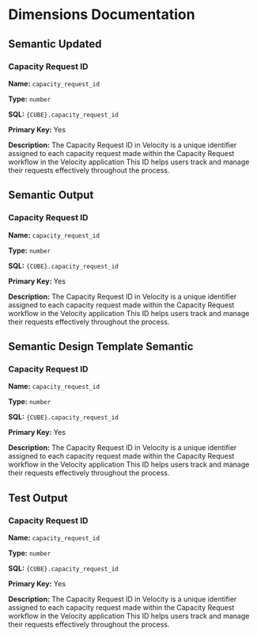 # Dimensions Documentation

## Semantic Updated

### Capacity Request ID

**Name:** `capacity_request_id`

**Type:** `number`

**SQL:** `{CUBE}.capacity_request_id`

**Primary Key:** Yes

**Description:** The Capacity Request ID in Velocity is a unique identifier assigned to each capacity request made within the Capacity Request workflow in the Velocity application This ID helps users track and manage their requests effectively throughout the process.


## Semantic Output

### Capacity Request ID

**Name:** `capacity_request_id`

**Type:** `number`

**SQL:** `{CUBE}.capacity_request_id`

**Primary Key:** Yes

**Description:** The Capacity Request ID in Velocity is a unique identifier assigned to each capacity request made within the Capacity Request workflow in the Velocity application This ID helps users track and manage their requests effectively throughout the process.


## Semantic Design Template Semantic

### Capacity Request ID

**Name:** `capacity_request_id`

**Type:** `number`

**SQL:** `{CUBE}.capacity_request_id`

**Primary Key:** Yes

**Description:** The Capacity Request ID in Velocity is a unique identifier assigned to each capacity request made within the Capacity Request workflow in the Velocity application This ID helps users track and manage their requests effectively throughout the process.


## Test Output

### Capacity Request ID

**Name:** `capacity_request_id`

**Type:** `number`

**SQL:** `{CUBE}.capacity_request_id`

**Primary Key:** Yes

**Description:** The Capacity Request ID in Velocity is a unique identifier assigned to each capacity request made within the Capacity Request workflow in the Velocity application This ID helps users track and manage their requests effectively throughout the process.

